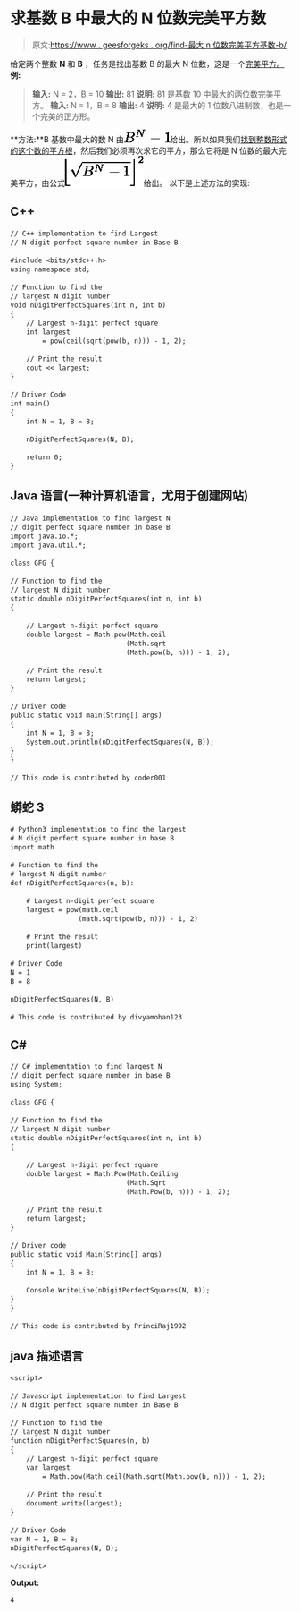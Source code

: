 # 求基数 B 中最大的 N 位数完美平方数

> 原文:[https://www . geesforgeks . org/find-最大 n 位数完美平方基数-b/](https://www.geeksforgeeks.org/find-the-largest-n-digit-perfect-square-number-in-base-b/)

给定两个整数 **N** 和 **B** ，任务是找出基数 B 的最大 N 位数，这是一个[完美平方。](https://www.geeksforgeeks.org/check-if-given-number-is-perfect-square-in-cpp/)
**例:**

> **输入:** N = 2，B = 10
> **输出:** 81
> **说明:**
> 81 是基数 10 中最大的两位数完美平方。
> **输入:** N = 1，B = 8
> **输出:** 4
> **说明:**
> 4 是最大的 1 位数八进制数，也是一个完美的正方形。

**方法:**B 基数中最大的数 N 由![B^N-1  ](img/087f3b54ef5196f8704ef40f9ce4c0f8.png "Rendered by QuickLaTeX.com")给出。所以如果我们[找到整数形式的这个数的平方根](https://www.geeksforgeeks.org/square-root-of-an-integer/)，然后我们必须再次求它的平方，那么它将是 N 位数的最大完美平方，由公式![\left\lfloor\sqrt{B^N-1}\right\rfloor^2  ](img/32670da8bdb6b996ec29cbeca1928591.png "Rendered by QuickLaTeX.com")给出。
以下是上述方法的实现:

## C++

```
// C++ implementation to find Largest
// N digit perfect square number in Base B

#include <bits/stdc++.h>
using namespace std;

// Function to find the
// largest N digit number
void nDigitPerfectSquares(int n, int b)
{
    // Largest n-digit perfect square
    int largest
        = pow(ceil(sqrt(pow(b, n))) - 1, 2);

    // Print the result
    cout << largest;
}

// Driver Code
int main()
{
    int N = 1, B = 8;

    nDigitPerfectSquares(N, B);

    return 0;
}
```

## Java 语言(一种计算机语言，尤用于创建网站)

```
// Java implementation to find largest N
// digit perfect square number in base B
import java.io.*;
import java.util.*;

class GFG {

// Function to find the
// largest N digit number
static double nDigitPerfectSquares(int n, int b)
{

    // Largest n-digit perfect square
    double largest = Math.pow(Math.ceil
                             (Math.sqrt
                             (Math.pow(b, n))) - 1, 2);

    // Print the result
    return largest;
}

// Driver code
public static void main(String[] args)
{
    int N = 1, B = 8;
    System.out.println(nDigitPerfectSquares(N, B));
}
}

// This code is contributed by coder001
```

## 蟒蛇 3

```
# Python3 implementation to find the largest
# N digit perfect square number in base B
import math

# Function to find the
# largest N digit number
def nDigitPerfectSquares(n, b):

    # Largest n-digit perfect square
    largest = pow(math.ceil
                 (math.sqrt(pow(b, n))) - 1, 2)

    # Print the result
    print(largest)

# Driver Code
N = 1
B = 8

nDigitPerfectSquares(N, B)

# This code is contributed by divyamohan123
```

## C#

```
// C# implementation to find largest N
// digit perfect square number in base B
using System;

class GFG {

// Function to find the
// largest N digit number
static double nDigitPerfectSquares(int n, int b)
{

    // Largest n-digit perfect square
    double largest = Math.Pow(Math.Ceiling
                             (Math.Sqrt
                             (Math.Pow(b, n))) - 1, 2);

    // Print the result
    return largest;
}

// Driver code
public static void Main(String[] args)
{
    int N = 1, B = 8;

    Console.WriteLine(nDigitPerfectSquares(N, B));
}
}

// This code is contributed by PrinciRaj1992
```

## java 描述语言

```
<script>

// Javascript implementation to find Largest
// N digit perfect square number in Base B

// Function to find the
// largest N digit number
function nDigitPerfectSquares(n, b)
{
    // Largest n-digit perfect square
    var largest
        = Math.pow(Math.ceil(Math.sqrt(Math.pow(b, n))) - 1, 2);

    // Print the result
    document.write(largest);
}

// Driver Code
var N = 1, B = 8;
nDigitPerfectSquares(N, B);

</script>
```

**Output:** 

```
4
```